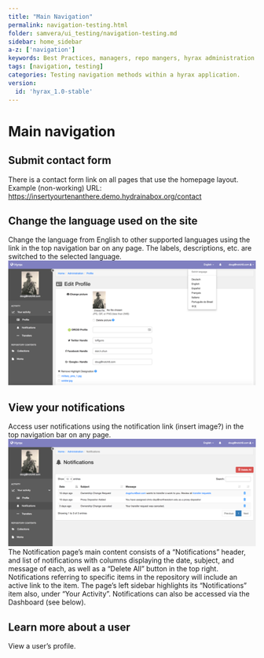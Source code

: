 ```yaml
---
title: "Main Navigation"
permalink: navigation-testing.html
folder: samvera/ui_testing/navigation-testing.md
sidebar: home_sidebar
a-z: ['navigation']
keywords: Best Practices, managers, repo mangers, hyrax administration
tags: [navigation, testing]
categories: Testing navigation methods within a hyrax application.
version:
  id: 'hyrax_1.0-stable'
---
```


# Main navigation

## Submit contact form
There is a contact  form link on all pages that use the homepage layout. Example (non-working) URL: https://insertyourtenanthere.demo.hydrainabox.org/contact

## Change the language used on the site
Change the language from English to other supported languages using the link in the top navigation bar on any page. The labels, descriptions, etc. are switched to the selected language. ![navigation](images/screenshots/UIT_nav_1.png)

## View your notifications
Access user notifications using the notification link (insert image?) in the top navigation bar on any page.  ![navigation](images/screenshots/UIT_nav_2.png) The Notification page’s main content consists of a “Notifications” header, and list of notifications with columns displaying the date, subject, and message of each, as well as a “Delete All” button in the top right. Notifications referring to specific items in the repository will include an active link to the item. The page’s left sidebar highlights its “Notifications” item also, under “Your Activity”.
Notifications can also be accessed via the Dashboard (see below).

## Learn more about a user
View a user’s profile.
